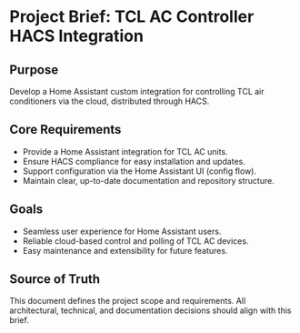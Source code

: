 # Project Brief: TCL AC Controller HACS Integration

## Purpose
Develop a Home Assistant custom integration for controlling TCL air conditioners via the cloud, distributed through HACS.

## Core Requirements
- Provide a Home Assistant integration for TCL AC units.
- Ensure HACS compliance for easy installation and updates.
- Support configuration via the Home Assistant UI (config flow).
- Maintain clear, up-to-date documentation and repository structure.

## Goals
- Seamless user experience for Home Assistant users.
- Reliable cloud-based control and polling of TCL AC devices.
- Easy maintenance and extensibility for future features.

## Source of Truth
This document defines the project scope and requirements. All architectural, technical, and documentation decisions should align with this brief.
